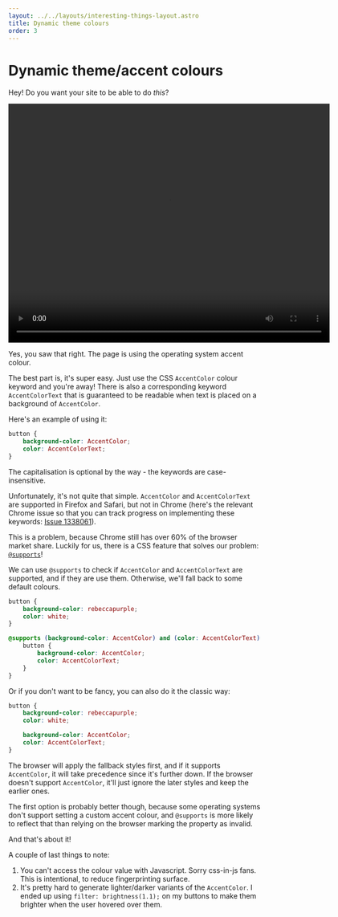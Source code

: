 ```yaml
---
layout: ../../layouts/interesting-things-layout.astro
title: Dynamic theme colours
order: 3
---
```


# Dynamic theme/accent colours

Hey! Do you want your site to be able to do _this_?

<video src="/dynamic-theme-colours.mov" controls loop height="476" width="640" class="rounded bg-theme" alt="A video showing a webpage with coloured elements
and a settings screen. Someone keeps changing the system accent colour, and the
coloured elements in the webpage keep updating to match it."> </video>

Yes, you saw that right. The page is using the operating system accent colour.

The best part is, it's super easy. Just use the CSS `AccentColor` colour keyword
and you're away! There is also a corresponding keyword `AccentColorText` that is
guaranteed to be readable when text is placed on a background of `AccentColor`.

Here's an example of using it:

```css
button {
	background-color: AccentColor;
	color: AccentColorText;
}
```

The capitalisation is optional by the way - the keywords are case-insensitive.

Unfortunately, it's not quite that simple. `AccentColor` and `AccentColorText`
are supported in Firefox and Safari, but not in Chrome (here's the relevant
Chrome issue so that you can track progress on implementing these keywords:
[Issue 1338061](https://bugs.chromium.org/p/chromium/issues/detail?id=1338061)).

This is a problem, because Chrome still has over 60% of the browser market
share. Luckily for us, there is a CSS feature that solves our problem:
[`@supports`](https://developer.mozilla.org/en-US/docs/Web/CSS/@supports)!

We can use `@supports` to check if `AccentColor` and `AccentColorText` are
supported, and if they are use them. Otherwise, we'll fall back to some default
colours.

```css
button {
	background-color: rebeccapurple;
	color: white;
}

@supports (background-color: AccentColor) and (color: AccentColorText) {
	button {
		background-color: AccentColor;
		color: AccentColorText;
	}
}
```

Or if you don't want to be fancy, you can also do it the classic way:

```css
button {
	background-color: rebeccapurple;
	color: white;

	background-color: AccentColor;
	color: AccentColorText;
}
```

The browser will apply the fallback styles first, and if it supports
`AccentColor`, it will take precedence since it's further down. If the browser
doesn't support `AccentColor`, it'll just ignore the later styles and keep the
earlier ones.

The first option is probably better though, because some operating systems don't
support setting a custom accent colour, and `@supports` is more likely to
reflect that than relying on the browser marking the property as invalid.

And that's about it!

A couple of last things to note:

1. You can't access the colour value with Javascript. Sorry css-in-js fans. This
   is intentional, to reduce fingerprinting surface.
2. It's pretty hard to generate lighter/darker variants of the `AccentColor`. I
   ended up using `filter: brightness(1.1);` on my buttons to make them brighter
   when the user hovered over them.
